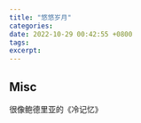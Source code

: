 ```yaml
---
title: "悠悠岁月"
categories: 
date: 2022-10-29 00:42:55 +0800
tags: 
excerpt: 
---
```







## Misc

很像鲍德里亚的《冷记忆》

